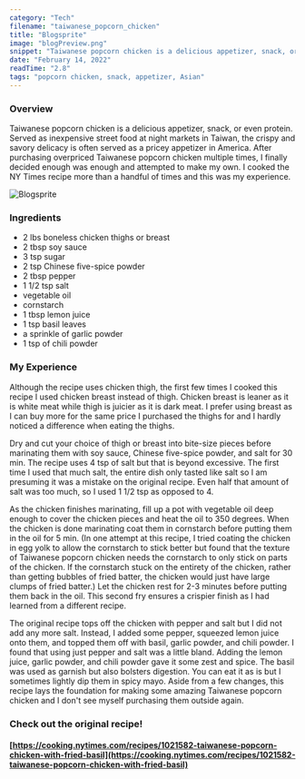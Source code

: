 ```yaml
---
category: "Tech"
filename: "taiwanese_popcorn_chicken"
title: "Blogsprite"
image: "blogPreview.png"
snippet: "Taiwanese popcorn chicken is a delicious appetizer, snack, or even protein. Served as inexpensive street food at night markets in Taiwan, the crispy and savory delicacy is often served as a pricey appetizer in America. After purchasing overpriced Taiwanese popcorn chicken multiple times, I finally decided enough was enough and attempted to make my own. I cooked the NY Times recipe more than a handful of times and this was my experience."
date: "February 14, 2022"
readTime: "2.8"
tags: "popcorn chicken, snack, appetizer, Asian"
---
```

### Overview

Taiwanese popcorn chicken is a delicious appetizer, snack, or even protein. Served as inexpensive street food at night markets in Taiwan, the crispy and savory delicacy is often served as a pricey appetizer in America. After purchasing overpriced Taiwanese popcorn chicken multiple times, I finally decided enough was enough and attempted to make my own. I cooked the NY Times recipe more than a handful of times and this was my experience.

![Blogsprite](/images/tech/blogPreview.png)

### Ingredients
- 2 lbs boneless chicken thighs or breast
- 2 tbsp soy sauce
- 3 tsp sugar
- 2 tsp Chinese five-spice powder
- 2 tbsp pepper
- 1 1/2 tsp salt
- vegetable oil
- cornstarch
- 1 tbsp lemon juice
- 1 tsp basil leaves
- a sprinkle of garlic powder
- 1 tsp of chili powder

### My Experience
Although the recipe uses chicken thigh, the first few times I cooked this recipe I used chicken breast instead of thigh. Chicken breast is leaner as it is white meat while thigh is juicier as it is dark meat. I prefer using breast as I can buy more for the same price I purchased the thighs for and I hardly noticed a difference when eating the thighs. 

Dry and cut your choice of thigh or breast into bite-size pieces before marinating them with soy sauce, Chinese five-spice powder, and salt for 30 min. The recipe uses 4 tsp of salt but that is beyond excessive. The first time I used that much salt, the entire dish only tasted like salt so I am presuming it was a mistake on the original recipe. Even half that amount of salt was too much, so I used 1 1/2 tsp as opposed to 4. 

As the chicken finishes marinating, fill up a pot with vegetable oil deep enough to cover the chicken pieces and heat the oil to 350 degrees. When the chicken is done marinating coat them in cornstarch before putting them in the oil for 5 min. (In one attempt at this recipe, I tried coating the chicken in egg yolk to allow the cornstarch to stick better but found that the texture of Taiwanese popcorn chicken needs the cornstarch to only stick on parts of the chicken. If the cornstarch stuck on the entirety of the chicken, rather than getting bubbles of fried batter, the chicken would just have large clumps of fried batter.) Let the chicken rest for 2-3 minutes before putting them back in the oil. This second fry ensures a crispier finish as I had learned from a different recipe. 

The original recipe tops off the chicken with pepper and salt but I did not add any more salt. Instead, I added some pepper, squeezed lemon juice onto them, and topped them off with basil, garlic powder, and chili powder. I found that using just pepper and salt was a little bland. Adding the lemon juice, garlic powder, and chili powder gave it some zest and spice. The basil was used as garnish but also bolsters digestion. You can eat it as is but I sometimes lightly dip them in spicy mayo. Aside from a few changes, this recipe lays the foundation for making some amazing Taiwanese popcorn chicken and I don't see myself purchasing them outside again.


### Check out the original recipe!
#### [https://cooking.nytimes.com/recipes/1021582-taiwanese-popcorn-chicken-with-fried-basil](https://cooking.nytimes.com/recipes/1021582-taiwanese-popcorn-chicken-with-fried-basil)